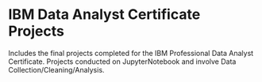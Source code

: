 # IBM Data Analyst Certificate Projects
Includes the final projects completed for the IBM Professional Data Analyst Certificate. 
Projects conducted on JupyterNotebook and involve Data Collection/Cleaning/Analysis.
